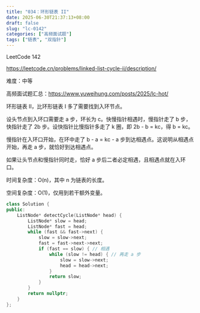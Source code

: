 ```yaml
---
title: "034：环形链表 II"
date: 2025-06-30T21:37:13+08:00
draft: false
slug: "lc-0142"
categories: ["高频面试题"]
tags: ["链表", "双指针"]
---
```


LeetCode 142

https://leetcode.cn/problems/linked-list-cycle-ii/description/

难度：中等

高频面试题汇总：https://www.yuweihung.com/posts/2025/lc-hot/

环形链表 II，比环形链表 I 多了需要找到入环节点。

设头节点到入环口需要走 a 步，环长为 c。快慢指针相遇时，慢指针走了 b 步，快指针走了 2b 步。设快指针比慢指针多走了 k 圈，即 2b - b = kc，得 b = kc。

慢指针在入环口开始，在环中走了 b - a = kc - a 步到达相遇点。这说明从相遇点开始，再走 a 步，就恰好到达相遇点。

如果让头节点和慢指针同时走，恰好 a 步后二者必定相遇，且相遇点就在入环口。

时间复杂度：O(n)，其中 n 为链表的长度。

空间复杂度：O(1)，仅用到若干额外变量。

<!--more-->

```cpp
class Solution {
public:
    ListNode* detectCycle(ListNode* head) {
        ListNode* slow = head;
        ListNode* fast = head;
        while (fast && fast->next) {
            slow = slow->next;
            fast = fast->next->next;
            if (fast == slow) { // 相遇
                while (slow != head) { // 再走 a 步
                    slow = slow->next;
                    head = head->next;
                }
                return slow;
            }
        }
        return nullptr;
    }
};
```
